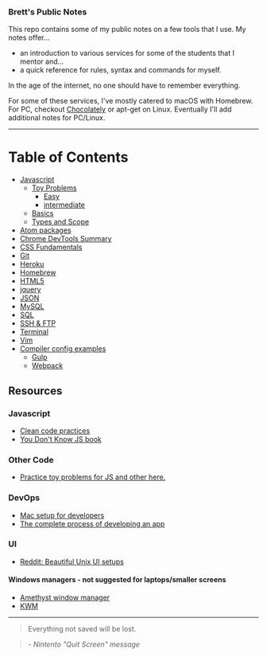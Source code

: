 
### Brett's Public Notes

This repo contains some of my public notes on a few tools that I use. My notes offer...

- an introduction to various services for some of the students that I mentor and...
- a quick reference for rules, syntax and commands for myself.

In the age of the internet, no one should have to remember everything.

For some of these services, I've mostly catered to macOS with Homebrew. For PC, checkout [Chocolately](https://chocolatey.org/) or apt-get on Linux. Eventually I'll add additional notes for PC/Linux.

---

# Table of Contents

* [Javascript](./javascript)
  - [Toy Problems](./javascript/toy-problems)
    - [Easy](./javascript/toy-problems/easy.md)
    - [intermediate](./javascript/toy-problems/intermediate.md)
  - [Basics](./javascript/basics.md)
  - [Types and Scope](./javascript/types-scope.md)
* [Atom packages](./other/atom.md)
* [Chrome DevTools Summary](./other/ChromeDevTools.md)
* [CSS Fundamentals](./other/css.md)
* [Git](./other/git.md)
* [Heroku](./other/heroku.md)
* [Homebrew](./other/homebrew.md)
* [HTML5](./other/html5.md)
* [jquery](./other/jquery.md)
* [JSON](./other/JSON.md)
* [MySQL](./other/mysql.md)
* [SQL](./other/sql.md)
* [SSH & FTP](./other/ssh+ftp.md)
* [Terminal](./other/terminal.md)
* [Vim](./other/vim.md)
* [Compiler config examples](./compiling)
  - [Gulp](./compiling/gulpfile.js)
  - [Webpack](./compiling/webpack.md)


## Resources
### Javascript
- [Clean code practices](https://github.com/ryanmcdermott/clean-code-javascript)
- [You Don't Know JS book](https://github.com/getify/You-Dont-Know-JS)

### Other Code
- [Practice toy problems for JS and other here.](https://github.com/zacanger/pineapple-curry/tree/solutions)

### DevOps
- [Mac setup for developers](https://github.com/sb2nov/mac-setup)
- [The complete process of developing an app](https://12factor.net/)

###

### UI
- [Reddit: Beautiful Unix UI setups](https://www.reddit.com/r/unixporn/)
#### Windows managers - not suggested for laptops/smaller screens
- [Amethyst window manager](https://github.com/ianyh/Amethyst)
- [KWM](https://github.com/koekeishiya/kwm)

---

> Everything not saved will be lost.

> \- _Nintento "Quit Screen" message_

